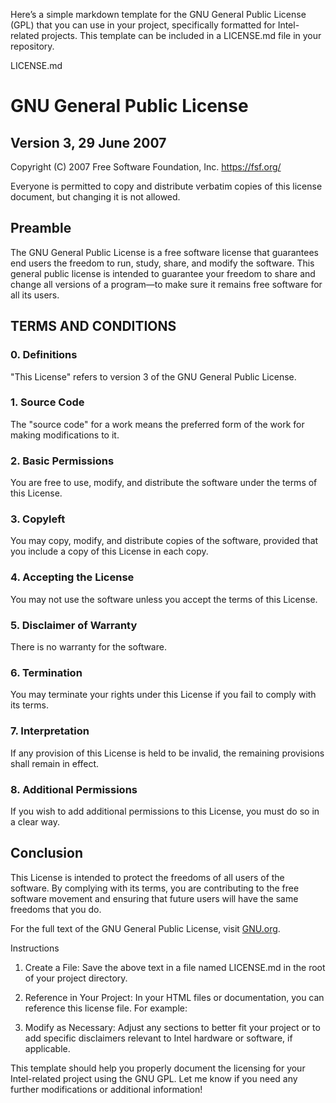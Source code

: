 Here’s a simple markdown template for the GNU General Public License (GPL) that you can use in your project, specifically formatted for Intel-related projects. This template can be included in a LICENSE.md file in your repository.

LICENSE.md

# GNU General Public License

## Version 3, 29 June 2007

Copyright (C) 2007 Free Software Foundation, Inc. <https://fsf.org/>

Everyone is permitted to copy and distribute verbatim copies of this license document, but changing it is not allowed.

## Preamble

The GNU General Public License is a free software license that guarantees end users the freedom to run, study, share, and modify the software. This general public license is intended to guarantee your freedom to share and change all versions of a program—to make sure it remains free software for all its users.

## TERMS AND CONDITIONS

### 0. Definitions

"This License" refers to version 3 of the GNU General Public License.

### 1. Source Code

The "source code" for a work means the preferred form of the work for making modifications to it.

### 2. Basic Permissions

You are free to use, modify, and distribute the software under the terms of this License.

### 3. Copyleft

You may copy, modify, and distribute copies of the software, provided that you include a copy of this License in each copy.

### 4. Accepting the License

You may not use the software unless you accept the terms of this License.

### 5. Disclaimer of Warranty

There is no warranty for the software.

### 6. Termination

You may terminate your rights under this License if you fail to comply with its terms.

### 7. Interpretation

If any provision of this License is held to be invalid, the remaining provisions shall remain in effect.

### 8. Additional Permissions

If you wish to add additional permissions to this License, you must do so in a clear way.

## Conclusion

This License is intended to protect the freedoms of all users of the software. By complying with its terms, you are contributing to the free software movement and ensuring that future users will have the same freedoms that you do.

For the full text of the GNU General Public License, visit [GNU.org](https://www.gnu.org/licenses/gpl-3.0.html).

Instructions

1. Create a File: Save the above text in a file named LICENSE.md in the root of your project directory.


2. Reference in Your Project: In your HTML files or documentation, you can reference this license file. For example:

<!-- This project is licensed under the GNU General Public License v3.0. See LICENSE.md for details. -->


3. Modify as Necessary: Adjust any sections to better fit your project or to add specific disclaimers relevant to Intel hardware or software, if applicable.



This template should help you properly document the licensing for your Intel-related project using the GNU GPL. Let me know if you need any further modifications or additional information!

